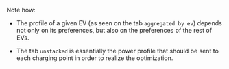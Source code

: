 Note how:

- The profile of a given EV (as seen on the tab `aggregated by ev`) depends not only on its preferences, but also on the preferences of the rest of EVs.  

- The tab `unstacked` is essentially the power profile that should be sent to each charging point in order to realize the optimization. 


